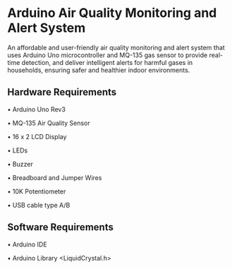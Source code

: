 # Arduino Air Quality Monitoring and Alert System
An affordable and user-friendly air quality monitoring and alert system that uses Arduino Uno microcontroller and MQ-135 gas sensor to provide real-time detection, and deliver intelligent alerts for harmful gases in households, ensuring safer and healthier indoor environments.


## Hardware Requirements
•	Arduino Uno Rev3

•	MQ-135 Air Quality Sensor

•	16 x 2 LCD Display

•	LEDs

•	Buzzer

•	Breadboard and Jumper Wires

•	10K Potentiometer

•	USB cable type A/B


## Software Requirements
•	Arduino IDE

•	Arduino Library <LiquidCrystal.h>
